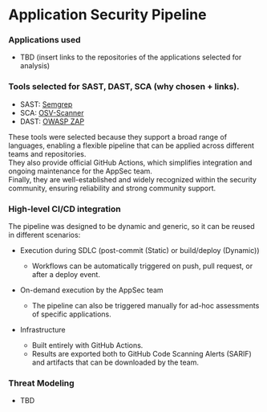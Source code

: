 # Application Security Pipeline

### Applications used

- TBD (insert links to the repositories of the applications selected for analysis)

### Tools selected for SAST, DAST, SCA (why chosen + links).
- SAST: [Semgrep](https://semgrep.dev/ "Official Semgrep Website")
- SCA: [OSV-Scanner](https://github.com/google/osv-scanner "Google OSV Scanner GitHub Repository")  
- DAST: [OWASP ZAP](https://www.zaproxy.org/ "OWASP Zed Attack Proxy Official Website")

These tools were selected because they support a broad range of languages, enabling a flexible pipeline that can be applied across different teams and repositories.  
They also provide official GitHub Actions, which simplifies integration and ongoing maintenance for the AppSec team.  
Finally, they are well-established and widely recognized within the security community, ensuring reliability and strong community support.

### High-level CI/CD integration

The pipeline was designed to be dynamic and generic, so it can be reused in different scenarios:

- Execution during SDLC (post-commit (Static) or build/deploy (Dynamic))
    - Workflows can be automatically triggered on push, pull request, or after a deploy event.

- On-demand execution by the AppSec team
    - The pipeline can also be triggered manually for ad-hoc assessments of specific applications.

- Infrastructure
    - Built entirely with GitHub Actions.
    - Results are exported both to GitHub Code Scanning Alerts (SARIF) and artifacts that can be downloaded by the team.

### Threat Modeling
- TBD